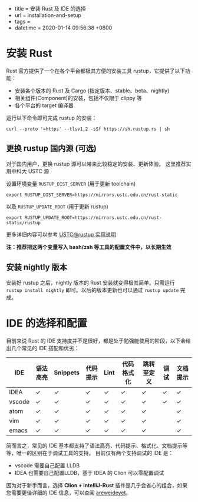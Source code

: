  - title = 安装 Rust 及 IDE 的选择
 - url = installation-and-setup
 - tags = 
 - datetime = 2020-01-14 09:56:38 +0800


# 安装 Rust
Rust 官方提供了一个在各个平台都极其方便的安装工具 rustup，它提供了以下功能：
 - 安装各个版本的 Rust 及 Cargo (指定版本、stable、beta、nightly)
 - 相关组件(Component)的安装，包括不仅限于 clippy 等
 - 各个平台的 target 编译器

运行以下命令即可完成 rustup 的安装：
```shell
curl --proto '=https' --tlsv1.2 -sSf https://sh.rustup.rs | sh
```
## 更换 rustup 国内源 (可选)
对于国内用户，更换 rustup 源可以带来比较稳定的安装、更新体验。 这里推荐实用中科大 USTC 源

设置环境变量 `RUSTUP_DIST_SERVER` (用于更新 toolchain)
```shell
export RUSTUP_DIST_SERVER=https://mirrors.ustc.edu.cn/rust-static
```

以及 `RUSTUP_UPDATE_ROOT` (用于更新 rustup)
```shell
export RUSTUP_UPDATE_ROOT=https://mirrors.ustc.edu.cn/rust-static/rustup
```
更多详细内容可以参考 [USTC@rustup 实用说明](https://lug.ustc.edu.cn/wiki/mirrors/help/rust-static)

**注：推荐把这两个变量写入 bash/zsh 等工具的配置文件中，以长期生效**

## 安装 nightly 版本
安装好 rustup 之后，nightly 版本的 Rust 安装就变得极其简单。只需运行 `rustup install nightly` 即可。以后的版本更新也可以通过 `rustup update` 完成。

# IDE 的选择和配置
目前来说 Rust 的 IDE 支持度并不是很好，都是处于勉强能使用的阶段，以下会给出几个常见的 IDE 搭配和优劣：

| IDE    | 语法高亮 | Snippets | 代码提示 | Lint | 代码格式化 | 跳转至定义 | 调试 | 文档提示 |
| ------ | -------- | -------- | -------- | ---- | ---------- | ---------- | ---- | -------- |
| IDEA   | ✓        | ✓        | ✓        | ✓    | ✓          | ✓          | ✓    | ✓        |
| vscode | ✓        | ✓        | ✓        | ✓    | ✓          | ✓          | ✓    | ✓        |
| atom   | ✓        | ✓        | ✓        | ✓    | ✓          | ✓          |      | ✓        |
| vim    | ✓        | ✓        | ✓        | ✓    | ✓          | ✓          |      | ✓        |
| emacs  | ✓        | ✓        | ✓        | ✓    | ✓          | ✓          |      | ✓        |

简而言之，常见的 IDE 基本都支持了语法高亮、代码提示、格式化、文档提示等等，唯一的区别在于调试工具的支持。
目前仅有两个支持调试的 IDE 是： 
 - vscode 需要自己配置 LLDB
 - IDEA 也需要自己配置LLDB，基于 IDEA 的 Clion 可以零配置调试

因为对于新手而言，选择 **Clion + intelliJ-Rust** 插件是几乎会省心的组合，如果您需要更佳详细的 IDE 信息，可以查阅 [areweideyet](https://areweideyet.com/)。
